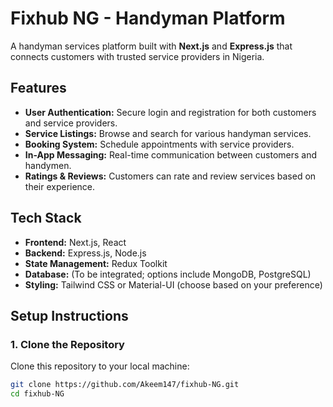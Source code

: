 # Fixhub NG - Handyman Platform

A handyman services platform built with **Next.js** and **Express.js** that connects customers with trusted service providers in Nigeria.

## Features

- **User Authentication:** Secure login and registration for both customers and service providers.
- **Service Listings:** Browse and search for various handyman services.
- **Booking System:** Schedule appointments with service providers.
- **In-App Messaging:** Real-time communication between customers and handymen.
- **Ratings & Reviews:** Customers can rate and review services based on their experience.

## Tech Stack

- **Frontend:** Next.js, React
- **Backend:** Express.js, Node.js
- **State Management:** Redux Toolkit
- **Database:** (To be integrated; options include MongoDB, PostgreSQL)
- **Styling:** Tailwind CSS or Material-UI (choose based on your preference)

## Setup Instructions

### 1. Clone the Repository

Clone this repository to your local machine:

```bash
git clone https://github.com/Akeem147/fixhub-NG.git
cd fixhub-NG
